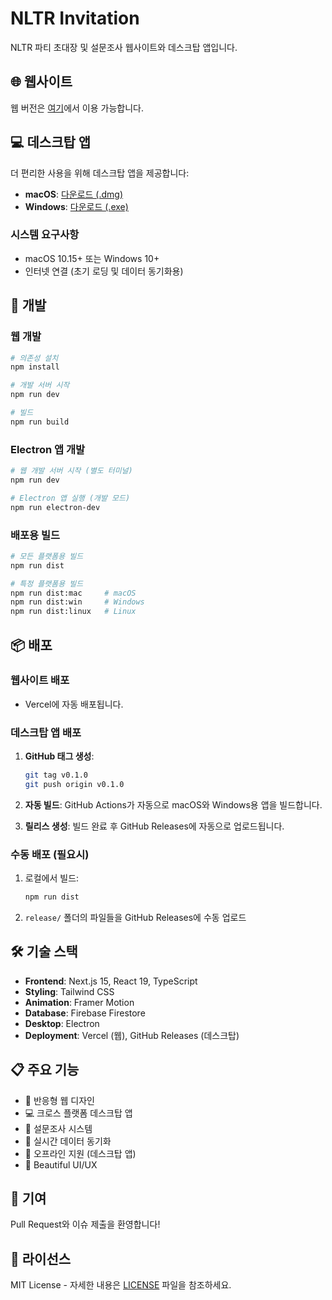 # NLTR Invitation

NLTR 파티 초대장 및 설문조사 웹사이트와 데스크탑 앱입니다.

## 🌐 웹사이트

웹 버전은 [여기](https://your-vercel-url.vercel.app)에서 이용 가능합니다.

## 💻 데스크탑 앱

더 편리한 사용을 위해 데스크탑 앱을 제공합니다:

- **macOS**: [다운로드 (.dmg)](https://github.com/YOUR_USERNAME/nltr-invitation/releases/latest/download/NLTR-Invitation-0.1.0.dmg)
- **Windows**: [다운로드 (.exe)](https://github.com/YOUR_USERNAME/nltr-invitation/releases/latest/download/NLTR-Invitation-Setup-0.1.0.exe)

### 시스템 요구사항

- macOS 10.15+ 또는 Windows 10+
- 인터넷 연결 (초기 로딩 및 데이터 동기화용)

## 🚀 개발

### 웹 개발

```bash
# 의존성 설치
npm install

# 개발 서버 시작
npm run dev

# 빌드
npm run build
```

### Electron 앱 개발

```bash
# 웹 개발 서버 시작 (별도 터미널)
npm run dev

# Electron 앱 실행 (개발 모드)
npm run electron-dev
```

### 배포용 빌드

```bash
# 모든 플랫폼용 빌드
npm run dist

# 특정 플랫폼용 빌드
npm run dist:mac     # macOS
npm run dist:win     # Windows
npm run dist:linux   # Linux
```

## 📦 배포

### 웹사이트 배포

- Vercel에 자동 배포됩니다.

### 데스크탑 앱 배포

1. **GitHub 태그 생성**:

   ```bash
   git tag v0.1.0
   git push origin v0.1.0
   ```

2. **자동 빌드**: GitHub Actions가 자동으로 macOS와 Windows용 앱을 빌드합니다.

3. **릴리스 생성**: 빌드 완료 후 GitHub Releases에 자동으로 업로드됩니다.

### 수동 배포 (필요시)

1. 로컬에서 빌드:

   ```bash
   npm run dist
   ```

2. `release/` 폴더의 파일들을 GitHub Releases에 수동 업로드

## 🛠 기술 스택

- **Frontend**: Next.js 15, React 19, TypeScript
- **Styling**: Tailwind CSS
- **Animation**: Framer Motion
- **Database**: Firebase Firestore
- **Desktop**: Electron
- **Deployment**: Vercel (웹), GitHub Releases (데스크탑)

## 📋 주요 기능

- 📱 반응형 웹 디자인
- 💻 크로스 플랫폼 데스크탑 앱
- 📝 설문조사 시스템
- 🔄 실시간 데이터 동기화
- 💾 오프라인 지원 (데스크탑 앱)
- 🎨 Beautiful UI/UX

## 🤝 기여

Pull Request와 이슈 제출을 환영합니다!

## 📄 라이선스

MIT License - 자세한 내용은 [LICENSE](LICENSE) 파일을 참조하세요.
